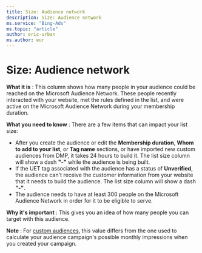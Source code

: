 ```yaml
---
title: Size: Audience network
description: Size: Audience network
ms.service: "Bing-Ads"
ms.topic: "article"
author: eric-urban
ms.author: eur
---
```


# Size: Audience network

**What it is** : This column shows how many people in your audience could be reached on the Microsoft Audience Network. These people recently interacted with your website, met the rules defined in the list, and were active on the Microsoft Audience Network during your membership duration.

**What you need to know** : There are a few items that can impact your list size:
- After you create the audience or edit the **Membership duration**, **Whom to add to your list**, or **Tag name** sections, or have imported new custom audiences from DMP, it takes 24 hours to build it. The list size column will show a dash **"-"** while the audience is being built.
- If the UET tag associated with the audience has a status of **Unverified**, the audience can't receive the customer information from your website that it needs to build the audience.        The list size column will show a dash **"-"**.
- The audience needs to have at least 300 people on the Microsoft Audience Network in order for it to be eligible to serve.

**Why it's important** : This gives you an idea of how many people you can target with this audience.

**Note** : For [custom audiences](../hlp_BA_CONC_Audiences_CustomAudience.md), this value differs from the one used to calculate your audience campaign's possible monthly impressions when you created your campaign.


